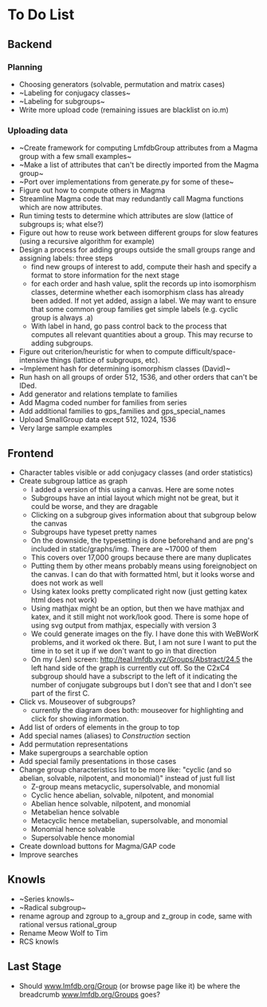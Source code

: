 # To Do List

## Backend

### Planning
* Choosing generators (solvable, permutation and matrix cases)
* ~Labeling for conjugacy classes~
* ~Labeling for subgroups~
* Write more upload code (remaining issues are blacklist on io.m)

### Uploading data
* ~Create framework for computing LmfdbGroup attributes from a Magma group with a few small examples~
* ~Make a list of attributes that can't be directly imported from the Magma group~
* ~Port over implementations from generate.py for some of these~
* Figure out how to compute others in Magma
* Streamline Magma code that may redundantly call Magma functions which are now attributes.
* Run timing tests to determine which attributes are slow (lattice of subgroups is; what else?)
* Figure out how to reuse work between different groups for slow features (using a recursive algorithm for example)
* Design a process for adding groups outside the small groups range and assigning labels: three steps
  - find new groups of interest to add, compute their hash and specify a format to store information for the next stage
  - for each order and hash value, split the records up into isomorphism classes, determine whether each isomorphism class has already been added.  If not yet added, assign a label.  We may want to ensure that some common group families get simple labels (e.g. cyclic group is always .a)
  - With label in hand, go pass control back to the process that computes all relevant quantities about a group.  This may recurse to adding subgroups.
* Figure out criterion/heuristic for when to compute difficult/space-intensive things (lattice of subgroups, etc).
* ~Implement hash for determining isomorphism classes (David)~
* Run hash on all groups of order 512, 1536, and other orders that can't be IDed.
* Add generator and relations template to families
* Add Magma coded number for families from series
* Add additional families to gps_families and gps_special_names
* Upload SmallGroup data except 512, 1024, 1536
* Very large sample examples


## Frontend

* Character tables visible or add conjugacy classes (and order statistics)
* Create subgroup lattice as graph
  * I added a version of this using a canvas.  Here are some notes
  * Subgroups have an intial layout which might not be great, but it could be worse, and they are dragable
  * Clicking on a subgroup gives information about that subgroup below the canvas
  * Subgroups have typeset pretty names
  * On the downside, the typesetting is done beforehand and are png's included in static/graphs/img.  There are ~17000 of them
  * This covers over 17,000 groups because there are many duplicates
  * Putting them by other means probably means using foreignobject on the canvas.  I can do that with formatted html, but it looks worse and does not work as well
  * Using katex looks pretty complicated right now (just getting katex html does not work)
  * Using mathjax might be an option, but then we have mathjax and katex, and it still might not work/look good.  There is some hope of using svg output from mathjax, especially with version 3
  * We could generate images on the fly. I have done this with WeBWorK problems, and it worked ok there.  But, I am not sure I want to put the time in to set it up if we don't want to go in that direction
  * On my (Jen) screen: http://teal.lmfdb.xyz/Groups/Abstract/24.5  the left hand side of the graph is currently cut off. So the C2xC4 subgroup should have a subscript to the left of it indicating the number of conjugate subgroups but I don't see that and I don't see part of the first C.
* Click vs. Mouseover of subgroups?
  * currently the diagram does both: mouseover for highlighting and click for showing information.
* Add list of orders of elements in the group to top
* Add special names (aliases) to *Construction* section
* Add permutation representations
* Make supergroups a searchable option
* Add special family presentations in those cases
* Change group characteristics list to be more like:  "cyclic (and so abelian, solvable, nilpotent, and monomial)"  instead of just full list
    * Z-group means metacyclic, supersolvable, and monomial
    * Cyclic hence abelian, solvable, nilpotent, and monomial
    * Abelian hence solvable, nilpotent, and monomial
    * Metabelian hence solvable
    * Metacyclic hence metabelian, supersolvable, and monomial
    * Monomial hence solvable 
    * Supersolvable hence monomial
* Create download buttons for Magma/GAP code
* Improve searches

## Knowls

* ~Series knowls~
* ~Radical subgroup~
* rename agroup and zgroup to a_group and z_group in code, same with rational versus rational_group
* Rename Meow Wolf to Tim
* RCS knowls

## Last Stage

* Should www.lmfdb.org/Group (or browse page like it) be where the breadcrumb www.lmfdb.org/Groups  goes?


